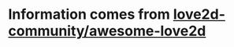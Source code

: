 # Information comes from [love2d-community/awesome-love2d](https://github.com/love2d-community/awesome-love2d)

